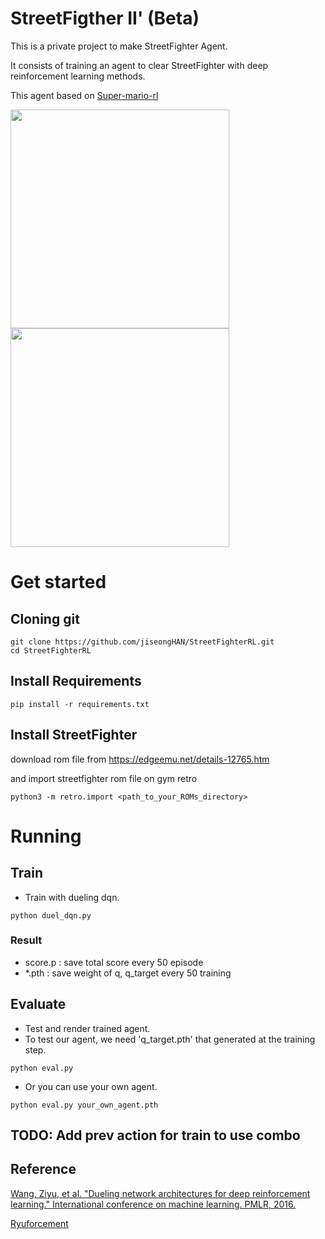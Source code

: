 # StreetFigther II' (Beta)

This is a private project to make StreetFighter Agent.

It consists of training an agent to clear StreetFighter with deep reinforcement learning methods.

This agent based on [Super-mario-rl](https://github.com/jiseongHAN/Super-Mario-RL.git)

<p float="center">
  <img src="asset/ex1.gif" width="350" />
  <img src="asset/ex2.gif" width="350" /> 
</p>

# Get started


## Cloning git

```
git clone https://github.com/jiseongHAN/StreetFighterRL.git
cd StreetFighterRL
```


## Install Requirements
```
pip install -r requirements.txt
```

## Install StreetFighter

download rom file from https://edgeemu.net/details-12765.htm

and import streetfighter rom file on gym retro
```
python3 -m retro.import <path_to_your_ROMs_directory>
```

# Running

## Train

* Train with dueling dqn.
```
python duel_dqn.py
```

### Result
* score.p : save total score every 50 episode
* *.pth : save weight of q, q_target every 50 training


## Evaluate
* Test and render trained agent.
* To test our agent, we need 'q_target.pth' that generated at the training step.
```
python eval.py
```
* Or you can use your own agent.
```
python eval.py your_own_agent.pth
```


## TODO: Add prev action for train to use combo

## Reference
[Wang, Ziyu, et al. "Dueling network architectures for deep reinforcement learning." International conference on machine learning. PMLR, 2016.](https://arxiv.org/pdf/1511.06581.pdf)

[Ryuforcement](https://github.com/Camille-Gouneau/Ryuforcement)
